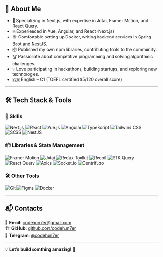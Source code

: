 ## 🌟 About Me

- 🎨 Specializing in Next.js, with expertise in Jotai, Framer Motion, and React Query.
- 🔥 Experienced in Vue, Angular, and React (Next.js)
- 🏗 Comfortable setting up Docker, writing backend services in Spring Boot and NestJS.
- 📦 Published my own npm libraries, contributing tools to the community.
- 🏆 Passionate about competitive programming and solving algorithmic challenges.
- 💡 Love participating in hackathons, building startups, and exploring new technologies.
- 🇬🇧 English – C1  (TOEFL certified 95/120 overall score)

---

## 🛠️ Tech Stack & Tools

### 🚀 Skills
![Next.js](https://img.shields.io/badge/Next.js-000000?style=for-the-badge&logo=nextdotjs&logoColor=white) 
![React](https://img.shields.io/badge/React-61DAFB?style=for-the-badge&logo=react&logoColor=white) 
![Vue.js](https://img.shields.io/badge/Vue.js-4FC08D?style=for-the-badge&logo=vue.js&logoColor=white) 
![Angular](https://img.shields.io/badge/Angular-DD0031?style=for-the-badge&logo=angular&logoColor=white) 
![TypeScript](https://img.shields.io/badge/TypeScript-3178C6?style=for-the-badge&logo=typescript&logoColor=white) 
![Tailwind CSS](https://img.shields.io/badge/Tailwind%20CSS-38B2AC?style=for-the-badge&logo=tailwind-css&logoColor=white) 
![SCSS](https://img.shields.io/badge/SCSS-CC6699?style=for-the-badge&logo=sass&logoColor=white)
![NestJS](https://img.shields.io/badge/NestJS-E0234E?style=for-the-badge&logo=nestjs&logoColor=white) 

### 📦 Libraries & State Management
![Framer Motion](https://img.shields.io/badge/Framer%20Motion-0055FF?style=for-the-badge&logo=framer&logoColor=white) 
![Jotai](https://img.shields.io/badge/Jotai-FF4154?style=for-the-badge&logo=react&logoColor=white) 
![Redux Toolkit](https://img.shields.io/badge/Redux%20Toolkit-764ABC?style=for-the-badge&logo=redux&logoColor=white) 
![Recoil](https://img.shields.io/badge/Recoil-3578E5?style=for-the-badge&logo=recoil&logoColor=white) 
![RTK Query](https://img.shields.io/badge/RTK%20Query-764ABC?style=for-the-badge&logo=redux&logoColor=white) 
![React Query](https://img.shields.io/badge/React%20Query-FF4154?style=for-the-badge&logo=react-query&logoColor=white)
![Axios](https://img.shields.io/badge/Axios-5A29E4?style=for-the-badge&logo=axios&logoColor=white)
![Socket.io](https://img.shields.io/badge/Socket.io-010101?style=for-the-badge&logo=socket.io&logoColor=white)
![Centrifugo](https://img.shields.io/badge/Centrifugo-FF4500?style=for-the-badge&logo=centrifugo&logoColor=white)

### 🛠 Other Tools
![Git](https://img.shields.io/badge/Git-F05032?style=for-the-badge&logo=git&logoColor=white)
![Figma](https://img.shields.io/badge/Figma-000000?style=for-the-badge&logo=figma&logoColor=white)
![Docker](https://img.shields.io/badge/Docker-2496ED?style=for-the-badge&logo=docker&logoColor=white)

---

## 📬 Contacts

📧 **Email**: codehun7er@gmail.com  
🏗 **GitHub**: [github.com/codehun7er](https://github.com/codehun7er)  
🔗 **Telegram**: [@codehun7er](https://t.me/codehun7er)

---

💡 **Let's build somthing amazing!** 🚀
